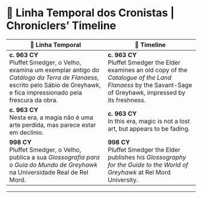 # 📖 Linha Temporal dos Cronistas | Chroniclers’ Timeline

| 📖 Linha Temporal                                                                                                                                                                     | 📖 Timeline                                                                                                                                                         |
| ------------------------------------------------------------------------------------------------------------------------------------------------------------------------------------- | ------------------------------------------------------------------------------------------------------------------------------------------------------------------- |
| **c. 963 CY**<br>Pluffet Smedger, o Velho, examina um exemplar antigo do *Catálogo da Terra de Flanaess*, escrito pelo Sábio de Greyhawk, e fica impressionado pela frescura da obra. | **c. 963 CY**<br>Pluffet Smedger the Elder examines an old copy of the *Catalogue of the Land Flanaess* by the Savant-Sage of Greyhawk, impressed by its freshness. |
| **c. 963 CY**<br>Nesta era, a magia não é uma arte perdida, mas parece estar em declínio.                                                                                             | **c. 963 CY**<br>In this era, magic is not a lost art, but appears to be fading.                                                                                    |
| **998 CY**<br>Pluffet Smedger, o Velho, publica a sua *Glossografia para o Guia do Mundo de Greyhawk* na Universidade Real de Rel Mord.                                               | **998 CY**<br>Pluffet Smedger the Elder publishes his *Glossography for the Guide to the World of Greyhawk* at Rel Mord University.                                 |

---